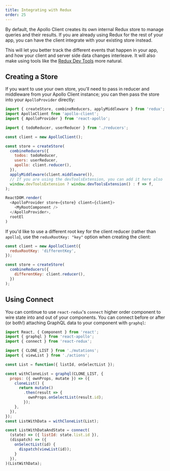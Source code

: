 ```yaml
---
title: Integrating with Redux
order: 25
---
```



By default, the Apollo Client creates its own internal Redux store to manage queries and their results. If you are already using Redux for the rest of your app, you can have the client integrate with your existing store instead.

This will let you better track the different events that happen in your app, and how your client and server side data changes interleave. It will also make using tools like the [Redux Dev Tools](https://github.com/zalmoxisus/redux-devtools-extension) more natural.

<h2 id="creating-a-store">Creating a Store</h2>

If you want to use your own store, you'll need to pass in reducer and middleware from your Apollo Client instance; you can then pass the store into your `ApolloProvider` directly:

```js
import { createStore, combineReducers, applyMiddleware } from 'redux';
import ApolloClient from 'apollo-client';
import { ApolloProvider } from 'react-apollo';

import { todoReducer, userReducer } from './reducers';

const client = new ApolloClient();

const store = createStore(
  combineReducers({
    todos: todoReducer,
    users: userReducer,
    apollo: client.reducer(),
  }),
  applyMiddleware(client.middleware()),
  // If you are using the devToolsExtension, you can add it here also
  window.devToolsExtension ? window.devToolsExtension() : f => f,
);

ReactDOM.render(
  <ApolloProvider store={store} client={client}>
    <MyRootComponent />
  </ApolloProvider>,
  rootEl
)
```

If you'd like to use a different root key for the client reducer (rather than `apollo`), use the `reduxRootKey: "key"` option when creating the client:

```js
const client = new ApolloClient({
  reduxRootKey: 'differentKey',
});

const store = createStore(
  combineReducers({
    differentKey: client.reducer(),
  })
);
```

<h2 id="using-connect">Using Connect</h2>


You can continue to use `react-redux`'s `connect` higher order component to wire state into and out of your components. You can connect before or after (or both!) attaching GraphQL data to your component with `graphql`:

```js
import React, { Component } from 'react';
import { graphql } from 'react-apollo';
import { connect } from 'react-redux';

import { CLONE_LIST } from './mutations';
import { viewList } from './actions';

const List = function({ listId, onSelectList });

const withCloneList = graphql(CLONE_LIST, {
  props: ({ ownProps, mutate }) => ({
    cloneList() {
      return mutate()
        .then(result => {
          ownProps.onSelectList(result.id);
        });
    },
  }),
});
const ListWithData = withCloneList(List);

const ListWithDataAndState = connect(
  (state) => ({ listId: state.list.id }),
  (dispatch) => ({
    onSelectList(id) {
      dispatch(viewList(id));
    }
  }),
)(ListWithData);
```
